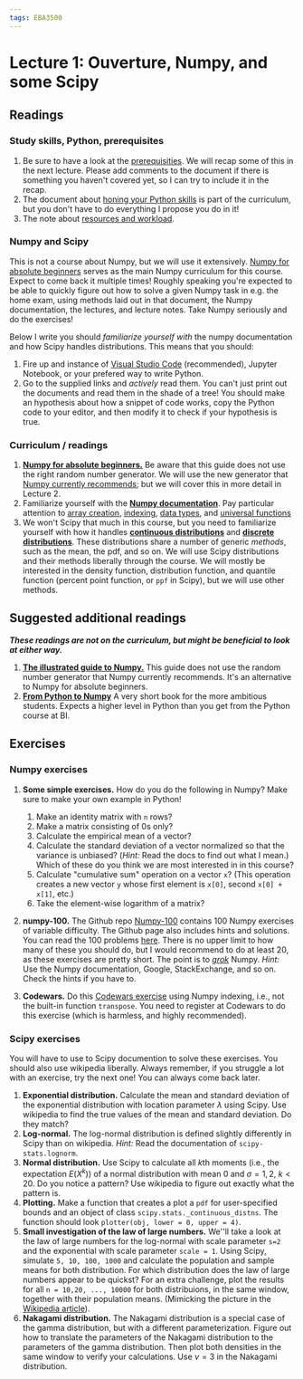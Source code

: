 ```yaml
---
tags: EBA3500
---
```

# Lecture 1: Ouverture, Numpy, and some Scipy

## Readings

### Study skills, Python, prerequisites
1. Be sure to have a look at the [prerequisities](https://hackmd.io/@JonasMoss/eba3500-prerequisites). We will recap some of this in the next lecture. Please add comments to the document if there is something you haven't covered yet, so I can try to include it in the recap.
2. The document about [honing your Python skills](https://hackmd.io/@JonasMoss/getting-better-at-python) is part of the curriculum, but you don't have to do everything I propose you do in it!
3. The note about [resources and workload](https://hackmd.io/@JonasMoss/eba3500-resources-workload).

### Numpy and Scipy
This is not a course about Numpy, but we will use it extensively. [Numpy for absolute beginners](https://numpy.org/doc/stable/user/absolute_beginners.html) serves as the main Numpy curriculum for this course. Expect to come back it multiple times! Roughly speaking you're expected to be able to quickly figure out how to solve a given Numpy task in e.g. the home exam, using methods laid out in that document, the Numpy documentation, the lectures, and lecture notes. Take Numpy seriously and do the exercises!

Below I write you should *familiarize yourself with* the numpy documentation and how Scipy handles distributions. This means that you should: 
1. Fire up and instance of [Visual Studio Code](https://code.visualstudio.com) (recommended), Jupyter Notebook, or your prefered way to write Python.
2. Go to the supplied links and *actively* read them. You can't just print out the documents and read them in the shade of a tree! You should make an hypothesis about how a snippet of code works, copy the Python code to your editor, and then modify it to check if your hypothesis is true.

### Curriculum / readings
1. [**Numpy for absolute beginners.**](https://numpy.org/doc/stable/user/absolute_beginners.html) Be aware that this guide does not use the right random number generator. We will use the new generator that [Numpy currently recommends](https://numpy.org/doc/stable/reference/random/generator.html); but we will cover this in more detail in Lecture 2.
2. Familiarize yourself with the [**Numpy documentation**](https://numpy.org/doc/stable/index.html). Pay particular attention to [array creation](https://numpy.org/doc/stable/user/basics.creation.html), [indexing](https://numpy.org/doc/stable/user/basics.indexing.html), [data types](https://numpy.org/doc/stable/user/basics.types.html), and [universal functions](https://numpy.org/doc/stable/user/basics.ufuncs.html)
3. We won't Scipy that much in this course, but you need to familiarize yourself with how it handles [**continuous distributions**](https://docs.scipy.org/doc/scipy/tutorial/stats/continuous.html) and [**discrete distributions**](https://docs.scipy.org/doc/scipy/tutorial/stats/discrete.html). These distributions share a number of generic *methods*, such as the mean, the pdf, and so on. We will use Scipy distributions and their methods liberally through the course. We will mostly be interested in the density function, distribution function, and quantile function (percent point function, or `ppf` in Scipy), but we will use other methods.

## Suggested additional readings
***These readings are not on the curriculum, but might be beneficial to look at either way.***
1. [**The illustrated guide to Numpy.**](https://betterprogramming.pub/numpy-illustrated-the-visual-guide-to-numpy-3b1d4976de1d) This guide does not use the random number generator that Numpy currently recommends. It's an alternative to Numpy for absolute beginners. 
2. [**From Python to Numpy**](https://www.labri.fr/perso/nrougier/from-python-to-numpy/) A very short book for the more ambitious students. Expects a higher level in Python than you get from the Python course at BI.

## Exercises
### Numpy exercises
1. **Some simple exercises.** How do you do the following in Numpy? Make sure to make your own example in Python!
    1. Make an identity matrix with `n` rows?
    2. Make a matrix consisting of $0$s only?
    3. Calculate the empirical mean of a vector? 
    4. Calculate the standard deviation of a vector normalized so that the variance is unbiased? (*Hint:* Read the docs to find out what I mean.) Which of these do you think we are most interested in in this course?
    5. Calculate "cumulative sum" operation on a vector `x`? (This operation creates a new vector `y` whose first element is `x[0]`, second `x[0] + x[1]`, etc.)
    6. Take the element-wise logarithm of a matrix?

2. **numpy-100.** The Github repo [Numpy-100](https://github.com/rougier/numpy-100) contains 100 Numpy exercises of variable difficulty. The Github page also includes hints and solutions. You can read the 100 problems [here](https://hackmd.io/@JonasMoss/numpy-100). There is no upper limit to how many of these you should do, but I would recommend to do at least 20, as these exercises are pretty short. The point is to [*grok*](https://www.vocabulary.com/dictionary/grok) Numpy. *Hint:* Use the Numpy documentation, Google, StackExchange, and so on. Check the hints if you have to. 

3. **Codewars.** Do this [Codewars exercise](https://www.codewars.com/kata/52fba2a9adcd10b34300094c) using Numpy indexing, i.e., not the built-in function `transpose`. You need to register at Codewars to do this exercise (which is harmless, and highly recommended).

### Scipy exercises
You will have to use to Scipy documention to solve these exercises. You should also use wikipedia liberally. Always remember, if you struggle a lot with an exercise, try the next one! You can always come back later.
1. **Exponential distribution.** Calculate the mean and standard deviation of the exponential distribution with location parameter $\lambda$ using Scipy. Use wikipedia to find the true values of the mean and standard deviation. Do they match?
2. **Log-normal.** The log-normal distribution is defined slightly differently in Scipy than on wikipedia. *Hint:* Read the documentation of `scipy-stats.lognorm`.  
3. **Normal distribution.** Use Scipy to calculate all $k$th moments (i.e., the expectation $E(X^k)$) of a normal distribution with mean $0$ and $\sigma=1,2$, $k < 20$. Do you notice a pattern? Use wikipedia to figure out exactly what the pattern is. 
4. **Plotting.** Make a function that creates a plot a `pdf` for user-specified bounds and an object of class `scipy.stats._continuous_distns`. The function should look `plotter(obj, lower = 0, upper = 4)`.
5. **Small investigation of the law of large numbers.** We''ll take a look at the law of large numbers for the log-normal with scale parameter `s=2` and the exponential with scale parameter `scale = 1`. Using Scipy, simulate `5, 10, 100, 1000` and calculate the population and sample means for both distribution. For which distribution does the law of large numbers appear to be quickst? For an extra challenge, plot the results for all `n = 10,20, ..., 10000` for both distribuions, in the same window, together with their population means. (Mimicking the picture in the [Wikipedia article](https://en.wikipedia.org/wiki/Law_of_large_numbers)).
7. **Nakagami distribution.** The Nakagami distribution is a special case of the gamma distribution, but with a different parameterization. Figure out how to translate the parameters of the Nakagami distribution to the parameters of the gamma distribution. Then plot both densities in the same window to verify your calculations. Use $\nu = 3$ in the Nakagami distribution.
